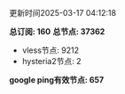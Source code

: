 更新时间2025-03-17 04:12:18

**总订阅: 160**
**总节点: 37362**
- vless节点: 9212
- hysteria2节点: 2

**google ping有效节点: 657**
